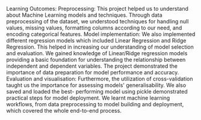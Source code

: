 Learning Outcomes:
Preprocessing: This project helped us to understand about Machine Learning models and techniques. Through data preprocessing of the dataset, we understood techniques for handling null values, missing values, formatting columns according to our need, and encoding categorical features.
Model implementation: We also implemented different regression models which included Linear Regression and Ridge Regression. This helped in increasing our understanding of model selection and evaluation. We gained knowledge of Linear/Ridge regression models providing a basic foundation for understanding the relationship between independent and dependent variables. The project demonstrated the importance of data preparation for model performance and accuracy.
Evaluation and visualisation: Furthermore, the utilization of cross-validation taught us the importance for assessing models' generalisability. We also saved and loaded the best- performing model using pickle demonstrated practical steps for model deployment. We learnt machine learning workflows, from data preprocessing to model building and deployment, which covered the whole end-to-end process.
